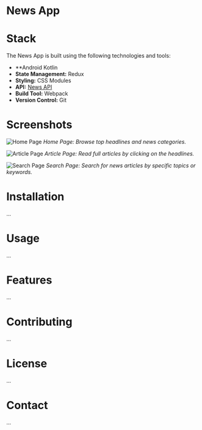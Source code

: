
# News App

# Stack

The News App is built using the following technologies and tools:

- **Android Kotlin
- **State Management:** Redux
- **Styling:** CSS Modules
- **API:** [News API](https://newsapi.org/)
- **Build Tool:** Webpack
- **Version Control:** Git

# Screenshots

![Home Page](screenshots/home.png)
*Home Page: Browse top headlines and news categories.*

![Article Page](screenshots/article.png)
*Article Page: Read full articles by clicking on the headlines.*

![Search Page](screenshots/search.png)
*Search Page: Search for news articles by specific topics or keywords.*

# Installation

...

# Usage

...

# Features

...

# Contributing

...

# License

...

# Contact

...


